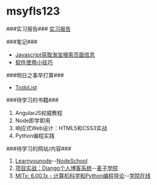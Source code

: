 msyfls123
===

###实习报告###
[实习报告](Report)

###笔记###
+ [Javascript获取淘宝搜索页面信息](Spider)
+ [软件使用小技巧](Tips)

###明日之事早打算###

- [TodoList](TodoList)

###待学习的书籍###
1. AngularJS权威教程
2. Node即学即用
3. 响应式Web设计：HTML5和CSS3实战
4. Python编程实践

###待学习的网站/内容###
1. [Learnyounode](https://github.com/workshopper/learnyounode)--[NodeSchool](http://nodeschool.io/)
2. [项目实战：Django个人博客系统](http://www.maiziedu.com/course/others/309-6051/)--[麦子学院](www.maiziedu.com/)
3. [MITx: 6.00.1x - 计算机科学和Python编程导论](http://www.xuetangx.com/courses/course-v1:MITx+6_00_1x+2015_T1/info)--[学院在线](http://www.xuetangx.com/)
